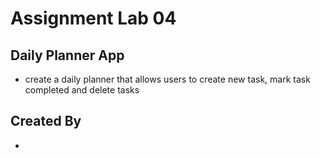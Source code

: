 # Assignment Lab 04

## Daily Planner App
- create a daily planner that allows users to create new task, mark task completed and delete tasks

## Created By
- 